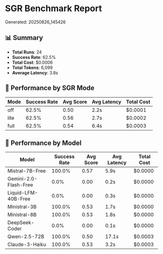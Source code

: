 # SGR Benchmark Report
Generated: 20250826_145426

## 📊 Summary

- **Total Runs**: 24
- **Success Rate**: 62.5%
- **Total Cost**: $0.0006
- **Total Tokens**: 6,099
- **Average Latency**: 3.8s

## 🔄 Performance by SGR Mode

| Mode | Success Rate | Avg Score | Avg Latency | Total Cost |
|------|-------------|-----------|-------------|------------|
| off | 62.5% | 0.50 | 2.2s | $0.0001 |
| lite | 62.5% | 0.56 | 2.7s | $0.0002 |
| full | 62.5% | 0.54 | 6.4s | $0.0003 |

## 🤖 Performance by Model

| Model | Success Rate | Avg Score | Avg Latency | Total Cost |
|-------|-------------|-----------|-------------|------------|
| Mistral-7B-Free | 100.0% | 0.57 | 5.9s | $0.0000 |
| Gemini-2.0-Flash-Free | 0.0% | 0.00 | 0.2s | $0.0000 |
| Liquid-LFM-40B-Free | 0.0% | 0.00 | 0.3s | $0.0000 |
| Ministral-3B | 100.0% | 0.53 | 1.7s | $0.0000 |
| Ministral-8B | 100.0% | 0.53 | 1.8s | $0.0000 |
| DeepSeek-Coder | 0.0% | 0.00 | 0.1s | $0.0000 |
| Qwen-2.5-72B | 100.0% | 0.50 | 17.1s | $0.0003 |
| Claude-3-Haiku | 100.0% | 0.53 | 3.2s | $0.0003 |
